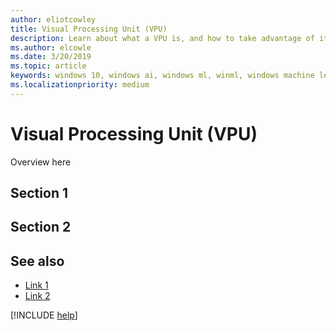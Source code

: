```yaml
---
author: eliotcowley
title: Visual Processing Unit (VPU)
description: Learn about what a VPU is, and how to take advantage of it with WinML.
ms.author: elcowle
ms.date: 3/20/2019
ms.topic: article
keywords: windows 10, windows ai, windows ml, winml, windows machine learning, vpu
ms.localizationpriority: medium
---
```


# Visual Processing Unit (VPU)

Overview here

## Section 1

## Section 2

## See also

* [Link 1](link-here)
* [Link 2](link-here)

[!INCLUDE [help](includes/get-help.md)]
